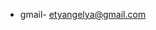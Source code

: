 
- gmail- etyangelya@gmail.com

<!---
etyangelya/etyangelya is a ✨ special ✨ repository because its `README.md` (this file) appears on your GitHub profile.
You can click the Preview link to take a look at your changes.
--->
